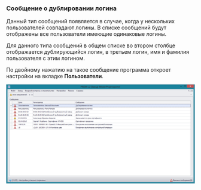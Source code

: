 ﻿
### Сообщение о дублировании логина

Данный тип сообщений появляется в случае, когда у нескольких пользователей совпадают логины. В списке сообщений будут отображены все пользователи имеющие одинаковые логины. 

Для данного типа сообщений в общем списке во втором столбце отображается дублирующийся логин, в третьем логин, имя и фамилия пользователя с этим логином.

По двойному нажатию на такое сообщение программа откроет настройки на вкладке **Пользователи**. 

![_notifications_form.png](_notifications_form.png "")

